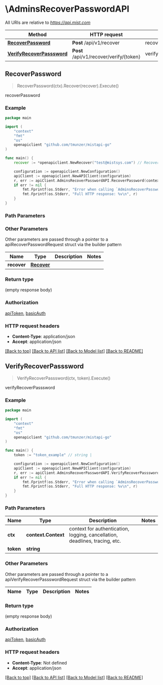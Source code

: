 # \AdminsRecoverPasswordAPI

All URIs are relative to *https://api.mist.com*

Method | HTTP request | Description
------------- | ------------- | -------------
[**RecoverPassword**](AdminsRecoverPasswordAPI.md#RecoverPassword) | **Post** /api/v1/recover | recoverPassword
[**VerifyRecoverPasssword**](AdminsRecoverPasswordAPI.md#VerifyRecoverPasssword) | **Post** /api/v1/recover/verify/{token} | verifyRecoverPasssword



## RecoverPassword

> RecoverPassword(ctx).Recover(recover).Execute()

recoverPassword



### Example

```go
package main

import (
	"context"
	"fmt"
	"os"
	openapiclient "github.com/tmunzer/mistapi-go"
)

func main() {
	recover := *openapiclient.NewRecover("test@mistsys.com") // Recover |  (optional)

	configuration := openapiclient.NewConfiguration()
	apiClient := openapiclient.NewAPIClient(configuration)
	r, err := apiClient.AdminsRecoverPasswordAPI.RecoverPassword(context.Background()).Recover(recover).Execute()
	if err != nil {
		fmt.Fprintf(os.Stderr, "Error when calling `AdminsRecoverPasswordAPI.RecoverPassword``: %v\n", err)
		fmt.Fprintf(os.Stderr, "Full HTTP response: %v\n", r)
	}
}
```

### Path Parameters



### Other Parameters

Other parameters are passed through a pointer to a apiRecoverPasswordRequest struct via the builder pattern


Name | Type | Description  | Notes
------------- | ------------- | ------------- | -------------
 **recover** | [**Recover**](Recover.md) |  | 

### Return type

 (empty response body)

### Authorization

[apiToken](../README.md#apiToken), [basicAuth](../README.md#basicAuth)

### HTTP request headers

- **Content-Type**: application/json
- **Accept**: application/json

[[Back to top]](#) [[Back to API list]](../README.md#documentation-for-api-endpoints)
[[Back to Model list]](../README.md#documentation-for-models)
[[Back to README]](../README.md)


## VerifyRecoverPasssword

> VerifyRecoverPasssword(ctx, token).Execute()

verifyRecoverPasssword



### Example

```go
package main

import (
	"context"
	"fmt"
	"os"
	openapiclient "github.com/tmunzer/mistapi-go"
)

func main() {
	token := "token_example" // string | 

	configuration := openapiclient.NewConfiguration()
	apiClient := openapiclient.NewAPIClient(configuration)
	r, err := apiClient.AdminsRecoverPasswordAPI.VerifyRecoverPasssword(context.Background(), token).Execute()
	if err != nil {
		fmt.Fprintf(os.Stderr, "Error when calling `AdminsRecoverPasswordAPI.VerifyRecoverPasssword``: %v\n", err)
		fmt.Fprintf(os.Stderr, "Full HTTP response: %v\n", r)
	}
}
```

### Path Parameters


Name | Type | Description  | Notes
------------- | ------------- | ------------- | -------------
**ctx** | **context.Context** | context for authentication, logging, cancellation, deadlines, tracing, etc.
**token** | **string** |  | 

### Other Parameters

Other parameters are passed through a pointer to a apiVerifyRecoverPassswordRequest struct via the builder pattern


Name | Type | Description  | Notes
------------- | ------------- | ------------- | -------------


### Return type

 (empty response body)

### Authorization

[apiToken](../README.md#apiToken), [basicAuth](../README.md#basicAuth)

### HTTP request headers

- **Content-Type**: Not defined
- **Accept**: application/json

[[Back to top]](#) [[Back to API list]](../README.md#documentation-for-api-endpoints)
[[Back to Model list]](../README.md#documentation-for-models)
[[Back to README]](../README.md)

